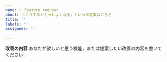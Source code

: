 ```yaml
---
name: ✨ Feature request
about: 「こうするともっとよくなる」といった提案はこちら
title: ''
labels: ''
assignees: ''

---
```


**改善の内容**
あなたが欲しいと思う機能，または提案したい改善の内容を書いてください．
